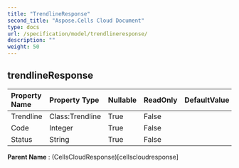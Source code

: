 ```yaml
---
title: "TrendlineResponse"
second_title: "Aspose.Cells Cloud Document"
type: docs
url: /specification/model/trendlineresponse/
description: ""
weight: 50
---
```


## **trendlineResponse**

 

| Property Name | Property Type | Nullable |  ReadOnly | DefaultValue | Description | 
| :- | :- | :- |:- |  :- | :- |
| Trendline | Class:Trendline | True |  False |  |  |  
| Code | Integer | True |  False |  |  |  
| Status | String | True |  False |  |  |  

**Parent Name** : (CellsCloudResponse)[cellscloudresponse]

